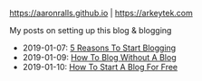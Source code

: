 https://aaronralls.github.io | https://arkeytek.com

My posts on setting up this blog & blogging
- 2019-01-07: [5 Reasons To Start Blogging][5ReasonsToStartBlogging]
- 2019-01-09: [How To Blog Without A Blog][HowToBlogWithoutABlog]
- 2019-01-10: [How To Start A Blog For Free][HowToStartABlogForFree]

[5ReasonsToStartBlogging]: https://arkeytek.com/2019/01/08/5-reasons-to-start-blogging
[HowToBlogWithoutABlog]: https://arkeytek.com/2019/01/09/how-to-blog-without-a-blog
[HowToStartABlogForFree]: https://arkeytek.com/2019/01/10/how-to-start-a-blog-for-free